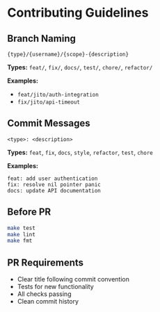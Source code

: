 # Contributing Guidelines

## Branch Naming

```
{type}/{username}/{scope}-{description}
```

**Types:** `feat/`, `fix/`, `docs/`, `test/`, `chore/`, `refactor/`

**Examples:**
- `feat/jito/auth-integration`
- `fix/jito/api-timeout`

## Commit Messages

```
<type>: <description>
```

**Types:** `feat`, `fix`, `docs`, `style`, `refactor`, `test`, `chore`

**Examples:**
```
feat: add user authentication
fix: resolve nil pointer panic
docs: update API documentation
```

## Before PR

```bash
make test
make lint
make fmt
```

## PR Requirements

- Clear title following commit convention
- Tests for new functionality
- All checks passing
- Clean commit history